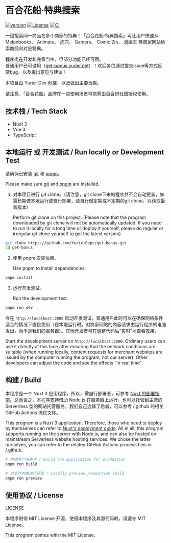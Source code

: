 # 百合花船·特典搜索

[![version](https://img.shields.io/npm/v/get-bonus?label=get-bonus)](https://www.npmjs.com/package/get-bonus)
[![License](https://img.shields.io/github/license/YurierDept/get-bonus)](https://github.com/YurierDept/get-bonus/blob/main/LICENSE)
[![CI](https://github.com/YurierDept/get-bonus/actions/workflows/ci.yml/badge.svg)](https://github.com/YurierDept/get-bonus/actions/workflows/ci.yml)

一键搜索同一商品在多个商家的特典！「百合花船·特典搜索」可让用户快速从 Melonbooks、 Animate、 虎穴、 Gamers、 Comic Zin、 漫画王 等商家网站检索商品和对应特典。

程序尚在开发和完善当中，但部分功能已经可用。  
普通用户已可试用（[get-bonus.yurier.net](https://get-bonus.yurier.net)）！欢迎各位通过提交issue等方式反馈bug，以及提出意见与建议！

本项目由 Yurier Dev 创建，以及做出主要贡献。

请注意，「百合花船」品牌在一些使用场景可能需由百合研社团授权使用。

## 技术栈 / Tech Stack

- Nuxt 3
- Vue 3
- TypeScript

## 本地运行 或 开发测试 / Run locally or Development Test

请确保已安装 [git] 和 [pnpm]。

Please make sure [git] and [pnpm] are installed.

1. 对本项目进行 git clone。（请注意，git clone下来的程序并不会自动更新，如需长期做本地运行或自行部署，请自行做定期或不定期的git clone，以获取最新版本）

   Perform git clone on this project. (Please note that the program downloaded by git clone will not be automatically updated. If you need to run it locally for a long time or deploy it yourself, please do regular or irregular git clone yourself to get the latest version)

```bash
git clone https://github.com/YurierDept/get-bonus.git
cd get-bonus
```

2. 使用 pnpm 安装依赖。

   Use pnpm to install dependencies.

```bash
pnpm install
```

3. 运行开发测试。

   Run the development test.

```bash
pnpm run dev
```

会在 `http://localhost:3000` 启动开发测试。普通用户此时可以在确保网络条件适合的情况下直接使用（在本地运行时，对商家网站的内容请求由运行程序的电脑发出，而不是我们的服务器）。其他开发者可在调整代码后“实时”地查看效果。

Start the development server on `http://localhost:3000`. Ordinary users can use it directly at this time after ensuring that the network conditions are suitable (when running locally, content requests for merchant websites are issued by the computer running the program, not our server). Other developers can adjust the code and see the effects "in real time".

## 构建 / Build

本程序是一个 Nuxt 3 应用程序。所以，需自行部署者，可参考 [Nuxt 的部署指南](https://nuxt.com/docs/getting-started/deployment)。总而言之，本程序支持借助 Node.js 在服务器上运行，也可以托管到主流的 Serverless 型的网站托管服务。我们自己选择了后者，可以参考 /.github 的相关 GitHub Actions 流程文件。

This program is a Nuxt 3 application. Therefore, those who need to deploy by themselves can refer to [Nuxt's deployment guide](https://nuxt.com/docs/getting-started/deployment). All in all, this program supports running on the server with Node.js, and can also be hosted on mainstream Serverless website hosting services. We chose the latter ourselves, you can refer to the related GitHub Actions process files in /.github.

```bash
# 构建生产用程序 / Build the application for production
pnpm run build
```

```bash
# 对生产构建进行预览 / Locally preview production build
pnpm run preview
```

## 使用协议 / License

[LICENSE](/LICENSE)

本程序附带 MIT License 开源。使用本程序及其源代码时，请遵守 MIT License。

This program comes with the MIT License.

[git]: https://git-scm.com
[pnpm]: https://pnpm.io